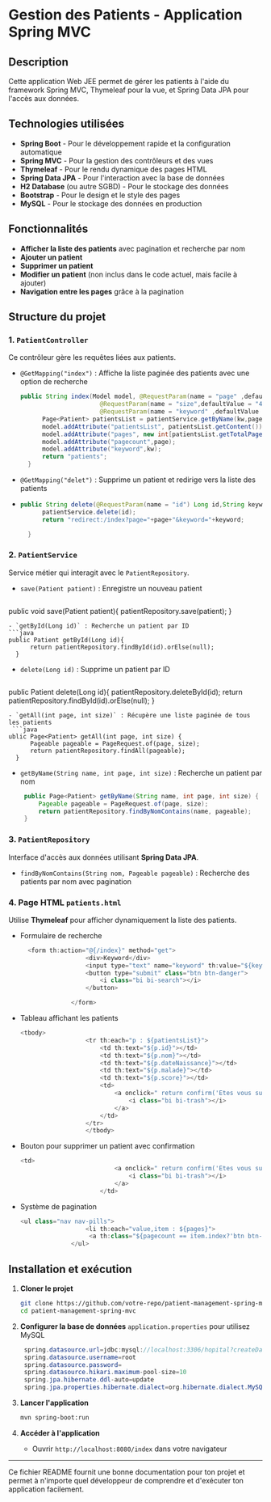 # Gestion des Patients - Application Spring MVC

## Description
Cette application Web JEE permet de gérer les patients à l'aide du framework Spring MVC, Thymeleaf pour la vue, et Spring Data JPA pour l'accès aux données.

## Technologies utilisées
- **Spring Boot** - Pour le développement rapide et la configuration automatique
- **Spring MVC** - Pour la gestion des contrôleurs et des vues
- **Thymeleaf** - Pour le rendu dynamique des pages HTML
- **Spring Data JPA** - Pour l'interaction avec la base de données
- **H2 Database** (ou autre SGBD) - Pour le stockage des données
- **Bootstrap** - Pour le design et le style des pages
- **MySQL** - Pour le stockage des données en production  


## Fonctionnalités
- **Afficher la liste des patients** avec pagination et recherche par nom
- **Ajouter un patient**
- **Supprimer un patient**
- **Modifier un patient** (non inclus dans le code actuel, mais facile à ajouter)
- **Navigation entre les pages** grâce à la pagination

## Structure du projet

### 1. `PatientController`
Ce contrôleur gère les requêtes liées aux patients.
- `@GetMapping("index")` : Affiche la liste paginée des patients avec une option de recherche
  ```java
  public String index(Model model, @RequestParam(name = "page" ,defaultValue = "0") int page,
                        @RequestParam(name = "size",defaultValue = "4") int size,
                        @RequestParam(name = "keyword" ,defaultValue = "") String kw){
        Page<Patient> patientsList = patientService.getByName(kw,page, size);
        model.addAttribute("patientsList", patientsList.getContent());
        model.addAttribute("pages", new int[patientsList.getTotalPages()]);
        model.addAttribute("pagecount",page);
        model.addAttribute("keyword",kw);
        return "patients";
    }
  ```
- `@GetMapping("delet")` : Supprime un patient et redirige vers la liste des patients
- ```java
  public String delete(@RequestParam(name = "id") Long id,String keyword,int page){
        patientService.delete(id);
        return "redirect:/index?page="+page+"&keyword="+keyword;

    }
  ```

### 2. `PatientService`
Service métier qui interagit avec le `PatientRepository`.
- `save(Patient patient)` : Enregistre un nouveau patient
  ```java
public  void save(Patient patient){
        patientRepository.save(patient);
    }
  ```
- `getById(Long id)` : Recherche un patient par ID
  ```java
public Patient getById(Long id){
        return patientRepository.findById(id).orElse(null);
    }
  ```
- `delete(Long id)` : Supprime un patient par ID
   ```java
public Patient delete(Long id){
        patientRepository.deleteById(id);
        return patientRepository.findById(id).orElse(null);
    }

  ```
- `getAll(int page, int size)` : Récupère une liste paginée de tous les patients
   ```java
ublic Page<Patient> getAll(int page, int size) {
        Pageable pageable = PageRequest.of(page, size);
        return patientRepository.findAll(pageable);
    }
  ```
- `getByName(String name, int page, int size)` : Recherche un patient par nom
   ```java
    public Page<Patient> getByName(String name, int page, int size) {
        Pageable pageable = PageRequest.of(page, size);
        return patientRepository.findByNomContains(name, pageable);
    }

  ```

### 3. `PatientRepository`
Interface d'accès aux données utilisant **Spring Data JPA**.
- `findByNomContains(String nom, Pageable pageable)` : Recherche des patients par nom avec pagination

### 4. Page HTML `patients.html`
Utilise **Thymeleaf** pour afficher dynamiquement la liste des patients.
- Formulaire de recherche
  ```java
    <form th:action="@{/index}" method="get">
                    <div>Keyword</div>
                    <input type="text" name="keyword" th:value="${keyword}"/>
                    <button type="submit" class="btn btn-danger">
                        <i class="bi bi-search"></i>
                    </button>

                </form>
  ```
- Tableau affichant les patients
  ```java
  <tbody>
                    <tr th:each="p : ${patientsList}">
                        <td th:text="${p.id}"></td>
                        <td th:text="${p.nom}"></td>
                        <td th:text="${p.dateNaissance}"></td>
                        <td th:text="${p.malade}"></td>
                        <td th:text="${p.score}"></td>
                        <td>
                            <a onclick=" return confirm('Etes vous sure?')" th:href="@{delet(id=${p.id},keyword=${keyword},page=${pagecount})}" class="btn btn-danger">
                                <i class="bi bi-trash"></i>
                            </a>
                        </td>
                    </tr>
                    </tbody>
  ```
- Bouton pour supprimer un patient avec confirmation
  ```java
  <td>
                            <a onclick=" return confirm('Etes vous sure?')" th:href="@{delet(id=${p.id},keyword=${keyword},page=${pagecount})}" class="btn btn-danger">
                                <i class="bi bi-trash"></i>
                            </a>
                        </td>
  ```
- Système de pagination
  ```java
  <ul class="nav nav-pills">
                    <li th:each="value,item : ${pages}">
                     <a th:class="${pagecount == item.index?'btn btn-danger ms-2' : 'btn btn-outline-danger ms-2 '}" th:href="@{index(page=${item.index},keyword=${keyword})}"  th:text="${item.index}"></a>
                </ul>
  ```

## Installation et exécution
1. **Cloner le projet**
   ```bash
   git clone https://github.com/votre-repo/patient-management-spring-mvc.git
   cd patient-management-spring-mvc
   ```

2. **Configurer la base de données**
    `application.properties` pour utilisez MySQL
   ```java
    spring.datasource.url=jdbc:mysql://localhost:3306/hopital?createDatabaseIfNotExists=true
    spring.datasource.username=root
    spring.datasource.password=
    spring.datasource.hikari.maximum-pool-size=10
    spring.jpa.hibernate.ddl-auto=update
    spring.jpa.properties.hibernate.dialect=org.hibernate.dialect.MySQL8Dialect
   ```

4. **Lancer l'application**
   ```bash
   mvn spring-boot:run
   ```

5. **Accéder à l'application**
   - Ouvrir `http://localhost:8080/index` dans votre navigateur


---

Ce fichier README fournit une bonne documentation pour ton projet et permet à n'importe quel développeur de comprendre et d'exécuter ton application facilement.

